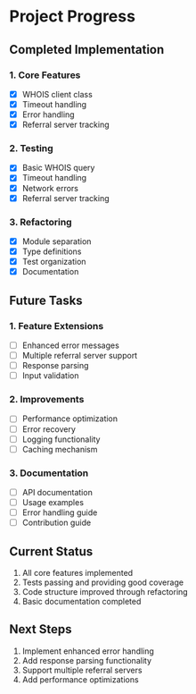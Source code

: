 # Project Progress

## Completed Implementation

### 1. Core Features
- [x] WHOIS client class
- [x] Timeout handling
- [x] Error handling
- [x] Referral server tracking

### 2. Testing
- [x] Basic WHOIS query
- [x] Timeout handling
- [x] Network errors
- [x] Referral server tracking

### 3. Refactoring
- [x] Module separation
- [x] Type definitions
- [x] Test organization
- [x] Documentation

## Future Tasks

### 1. Feature Extensions
- [ ] Enhanced error messages
- [ ] Multiple referral server support
- [ ] Response parsing
- [ ] Input validation

### 2. Improvements
- [ ] Performance optimization
- [ ] Error recovery
- [ ] Logging functionality
- [ ] Caching mechanism

### 3. Documentation
- [ ] API documentation
- [ ] Usage examples
- [ ] Error handling guide
- [ ] Contribution guide

## Current Status
1. All core features implemented
2. Tests passing and providing good coverage
3. Code structure improved through refactoring
4. Basic documentation completed

## Next Steps
1. Implement enhanced error handling
2. Add response parsing functionality
3. Support multiple referral servers
4. Add performance optimizations
